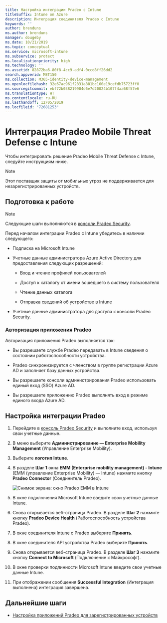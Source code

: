 ```yaml
---
title: Настройка интеграции Pradeo с Intune
titleSuffix: Intune on Azure
description: Интеграция соединителя Pradeo с Intune
keywords: ''
author: brenduns
ms.author: brenduns
manager: dougeby
ms.date: 10/21/2019
ms.topic: conceptual
ms.service: microsoft-intune
ms.subservice: protect
ms.localizationpriority: high
ms.technology: ''
ms.assetid: 82872ba6-80f8-4cc9-adf4-0ccd8ff26dd2
search.appverid: MET150
ms.collection: M365-identity-device-management
ms.openlocfilehash: 32e67ac961f2831a881bc160e19cefdb75723ff0
ms.sourcegitcommit: ebf72b038219904d6e7d20024b107f4aa68f57e6
ms.translationtype: HT
ms.contentlocale: ru-RU
ms.lasthandoff: 12/05/2019
ms.locfileid: "72681253"
---
```

# <a name="integrate-pradeo-mobile-threat-defense-with-intune"></a>Интеграция Pradeo Mobile Threat Defense с Intune

Чтобы интегрировать решение Pradeo Mobile Threat Defense с Intune, следуйте инструкциям ниже.

> [!NOTE]  
> Этот поставщик защиты от мобильных угроз не поддерживается для незарегистрированных устройств.

## <a name="before-you-begin"></a>Подготовка к работе

> [!NOTE]
> Следующие шаги выполняются в [консоли Pradeo Security](https://www.apps-security.com).

Перед началом интеграции Pradeo с Intune убедитесь в наличии следующего:

- Подписка на Microsoft Intune

- Учетные данные администратора Azure Active Directory для предоставления следующих разрешений:

  - Вход и чтение профилей пользователей

  - Доступ к каталогу от имени вошедшего в систему пользователя

  - Чтение данных каталога

  - Отправка сведений об устройстве в Intune

- Учетные данные администратора для доступа к консоли Pradeo Security.

### <a name="pradeo-app-authorization"></a>Авторизация приложения Pradeo

Авторизация приложения Pradeo выполняется так:

- Вы разрешаете службе Pradeo передавать в Intune сведения о состоянии работоспособности устройства.

- Pradeo синхронизируется с членством в группе регистрации Azure AD и заполняет базу данных устройства.

- Вы разрешаете консоли администрирования Pradeo использовать единый вход (SSO) Azure AD.

- Вы разрешаете приложению Pradeo выполнять вход в режиме единого входа Azure AD.

## <a name="to-set-up-pradeo-integration"></a>Настройка интеграции Pradeo

1. Перейдите в [консоль Pradeo Security](https://www.apps-security.com) и выполните вход, используя свои учетные данные.

2. В меню выберите **Администрирование — Enterprise Mobility Management** (Управление Enterprise Mobility).

3. Выберите **логотип Intune**.

4. В разделе **Шаг 1** окна **EMM (Enterprise mobility management) - Intune** (EMM (управление Enterprise Mobility) — Intune) нажмите кнопку **Pradeo Connector** (Соединитель Pradeo). 

    ![Снимок экрана: окно Pradeo EMM в Intune](./media/pradeo-mtd-connector-integration/pradeo_setup.png)

5. В окне подключения Microsoft Intune введите свои учетные данные Intune.

5. Снова открывается веб-страница Pradeo. В разделе **Шаг 2** нажмите кнопку **Pradeo Device Health** (Работоспособность устройства Pradeo).

7. В окне соединителя Intune с Pradeo выберите **Принять**. 

8. В окне соединителя API устройства Pradeo выберите **Принять**.

9. Снова открывается веб-страница Pradeo. В разделе **Шаг 3** нажмите кнопку **Connect to Microsoft** (Подключение к Майкрософт). 

10. В окне проверки подлинности Microsoft Intune введите свои учетные данные Intune.

11. При отображении сообщения **Successful Integration** (Интеграция выполнена) интеграция завершена.

## <a name="next-steps"></a>Дальнейшие шаги

- [Настройка приложений Pradeo для зарегистрированных устройств](mtd-apps-ios-app-configuration-policy-add-assign.md)
